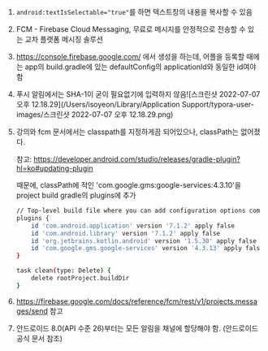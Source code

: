 1. `android:textIsSelectable="true"`를 하면 텍스트창의 내용을 복사할 수 있음
2. FCM - Firebase Cloud Messaging,  무료로 메시지를 안정적으로 전송할 수 있는 교차 플랫폼 메시징 솔루션

3. https://console.firebase.google.com/ 에서 생성을 하는데, 어플을 등록할 때에는 app의 build.gradle에 있는 defaultConfig의 applicationId와 동일한 id여야 함

4. 푸시 알림에서는 SHA-1이 굳이 필요없기에 입력하지 않음![스크린샷 2022-07-07 오후 12.18.29](/Users/isoyeon/Library/Application Support/typora-user-images/스크린샷 2022-07-07 오후 12.18.29.png)

5. 강의와 fcm 문서에서는 classpath를 지정하게끔 되어있으나, classPath는 없어졌다.

   참고: https://developer.android.com/studio/releases/gradle-plugin?hl=ko#updating-plugin 

   때문에, classPath에 적인 'com.google.gms:google-services:4.3.10'을 project build gradle의 plugins에 추가

   ```bash
   // Top-level build file where you can add configuration options common to all sub-projects/modules.
   plugins {
       id 'com.android.application' version '7.1.2' apply false
       id 'com.android.library' version '7.1.2' apply false
       id 'org.jetbrains.kotlin.android' version '1.5.30' apply false
       id 'com.google.gms.google-services' version '4.3.13' apply false
   }
   
   task clean(type: Delete) {
       delete rootProject.buildDir
   }
   ```

6. https://firebase.google.com/docs/reference/fcm/rest/v1/projects.messages/send 참고
7. 안드로이드 8.0(API 수준 26)부터는 모든 알림을 채널에 할당해야 함. (안드로이드 공식 문서 참조)